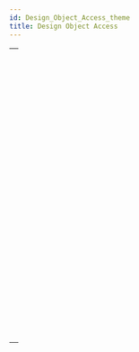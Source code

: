 ```yaml
---
id: Design_Object_Access_theme
title: Design Object Access
---
```



||
|---|
|[<!-- INCLUDE #_command_.Current method path.Syntax -->](../../commands-legacy/current-method-path.md)<br/>|
|[<!-- INCLUDE #_command_.FORM EDIT.Syntax -->](../../commands/form-edit.md)<br/>|
|[<!-- INCLUDE #_command_.FORM GET NAMES.Syntax -->](../../commands-legacy/form-get-names.md)<br/>|
|[<!-- INCLUDE #_command_.METHOD Get attribute.Syntax -->](../../commands-legacy/method-get-attribute.md)<br/>|
|[<!-- INCLUDE #_command_.METHOD GET ATTRIBUTES.Syntax -->](../../commands-legacy/method-get-attributes.md)<br/>|
|[<!-- INCLUDE #_command_.METHOD GET CODE.Syntax -->](../../commands-legacy/method-get-code.md)<br/>|
|[<!-- INCLUDE #_command_.METHOD GET COMMENTS.Syntax -->](../../commands-legacy/method-get-comments.md)<br/>|
|[<!-- INCLUDE #_command_.METHOD GET FOLDERS.Syntax -->](../../commands-legacy/method-get-folders.md)<br/>|
|[<!-- INCLUDE #_command_.METHOD GET MODIFICATION DATE.Syntax -->](../../commands-legacy/method-get-modification-date.md)<br/>|
|[<!-- INCLUDE #_command_.METHOD GET NAMES.Syntax -->](../../commands-legacy/method-get-names.md)<br/>|
|[<!-- INCLUDE #_command_.METHOD Get path.Syntax -->](../../commands-legacy/method-get-path.md)<br/>|
|[<!-- INCLUDE #_command_.METHOD GET PATHS.Syntax -->](../../commands-legacy/method-get-paths.md)<br/>|
|[<!-- INCLUDE #_command_.METHOD GET PATHS FORM.Syntax -->](../../commands-legacy/method-get-paths-form.md)<br/>|
|[<!-- INCLUDE #_command_.METHOD OPEN PATH.Syntax -->](../../commands-legacy/method-open-path.md)<br/>|
|[<!-- INCLUDE #_command_.METHOD RESOLVE PATH.Syntax -->](../../commands-legacy/method-resolve-path.md)<br/>|
|[<!-- INCLUDE #_command_.METHOD SET ACCESS MODE.Syntax -->](../../commands-legacy/method-set-access-mode.md)<br/>|
|[<!-- INCLUDE #_command_.METHOD SET ATTRIBUTE.Syntax -->](../../commands-legacy/method-set-attribute.md)<br/>|
|[<!-- INCLUDE #_command_.METHOD SET ATTRIBUTES.Syntax -->](../../commands-legacy/method-set-attributes.md)<br/>|
|[<!-- INCLUDE #_command_.METHOD SET CODE.Syntax -->](../../commands-legacy/method-set-code.md)<br/>|
|[<!-- INCLUDE #_command_.METHOD SET COMMENTS.Syntax -->](../../commands-legacy/method-set-comments.md)<br/>|
